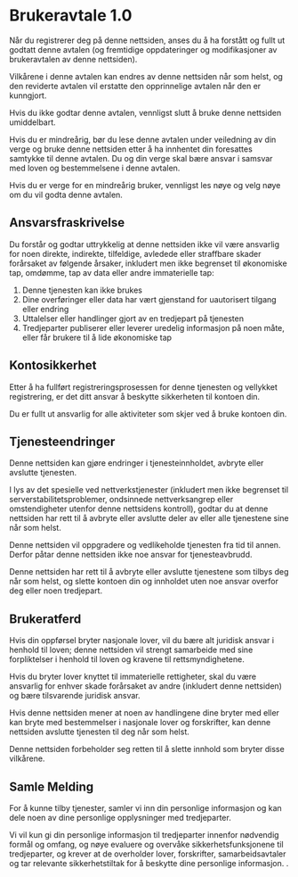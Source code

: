 # Brukeravtale 1.0

Når du registrerer deg på denne nettsiden, anses du å ha forstått og fullt ut godtatt denne avtalen (og fremtidige oppdateringer og modifikasjoner av brukeravtalen av denne nettsiden).

Vilkårene i denne avtalen kan endres av denne nettsiden når som helst, og den reviderte avtalen vil erstatte den opprinnelige avtalen når den er kunngjort.

Hvis du ikke godtar denne avtalen, vennligst slutt å bruke denne nettsiden umiddelbart.

Hvis du er mindreårig, bør du lese denne avtalen under veiledning av din verge og bruke denne nettsiden etter å ha innhentet din foresattes samtykke til denne avtalen. Du og din verge skal bære ansvar i samsvar med loven og bestemmelsene i denne avtalen.

Hvis du er verge for en mindreårig bruker, vennligst les nøye og velg nøye om du vil godta denne avtalen.

## Ansvarsfraskrivelse

Du forstår og godtar uttrykkelig at denne nettsiden ikke vil være ansvarlig for noen direkte, indirekte, tilfeldige, avledede eller straffbare skader forårsaket av følgende årsaker, inkludert men ikke begrenset til økonomiske tap, omdømme, tap av data eller andre immaterielle tap:

1. Denne tjenesten kan ikke brukes
1. Dine overføringer eller data har vært gjenstand for uautorisert tilgang eller endring
1. Uttalelser eller handlinger gjort av en tredjepart på tjenesten
1. Tredjeparter publiserer eller leverer uredelig informasjon på noen måte, eller får brukere til å lide økonomiske tap

## Kontosikkerhet

Etter å ha fullført registreringsprosessen for denne tjenesten og vellykket registrering, er det ditt ansvar å beskytte sikkerheten til kontoen din.

Du er fullt ut ansvarlig for alle aktiviteter som skjer ved å bruke kontoen din.

## Tjenesteendringer

Denne nettsiden kan gjøre endringer i tjenesteinnholdet, avbryte eller avslutte tjenesten.

I lys av det spesielle ved nettverkstjenester (inkludert men ikke begrenset til serverstabilitetsproblemer, ondsinnede nettverksangrep eller omstendigheter utenfor denne nettsidens kontroll), godtar du at denne nettsiden har rett til å avbryte eller avslutte deler av eller alle tjenestene sine når som helst.

Denne nettsiden vil oppgradere og vedlikeholde tjenesten fra tid til annen. Derfor påtar denne nettsiden ikke noe ansvar for tjenesteavbrudd.

Denne nettsiden har rett til å avbryte eller avslutte tjenestene som tilbys deg når som helst, og slette kontoen din og innholdet uten noe ansvar overfor deg eller noen tredjepart.

## Brukeratferd

Hvis din oppførsel bryter nasjonale lover, vil du bære alt juridisk ansvar i henhold til loven; denne nettsiden vil strengt samarbeide med sine forpliktelser i henhold til loven og kravene til rettsmyndighetene.

Hvis du bryter lover knyttet til immaterielle rettigheter, skal du være ansvarlig for enhver skade forårsaket av andre (inkludert denne nettsiden) og bære tilsvarende juridisk ansvar.

Hvis denne nettsiden mener at noen av handlingene dine bryter med eller kan bryte med bestemmelser i nasjonale lover og forskrifter, kan denne nettsiden avslutte tjenesten til deg når som helst.

Denne nettsiden forbeholder seg retten til å slette innhold som bryter disse vilkårene.

## Samle Melding

For å kunne tilby tjenester, samler vi inn din personlige informasjon og kan dele noen av dine personlige opplysninger med tredjeparter.

Vi vil kun gi din personlige informasjon til tredjeparter innenfor nødvendig formål og omfang, og nøye evaluere og overvåke sikkerhetsfunksjonene til tredjeparter, og krever at de overholder lover, forskrifter, samarbeidsavtaler og tar relevante sikkerhetstiltak for å beskytte dine personlige informasjon. .
